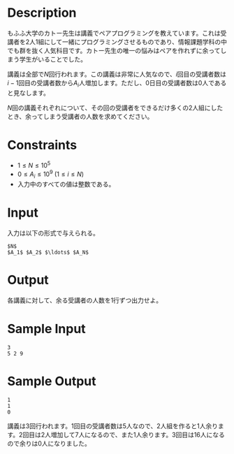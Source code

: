 # Description

もふふ大学のカトー先生は講義でペアプログラミングを教えています。これは受講者を2人1組にして一緒にプログラミングさせるものであり、情報課題学科の中でも群を抜く人気科目です。カトー先生の唯一の悩みはペアを作れずに余ってしまう学生がいることでした。

講義は全部で$N$回行われます。この講義は非常に人気なので、$i$回目の受講者数は$i - 1$回目の受講者数から$A_i$人増加します。ただし、$0$日目の受講者数は$0$人であると見なします。

$N$回の講義それぞれについて、その回の受講者をできるだけ多くの2人組にしたとき、余ってしまう受講者の人数を求めてください。

# Constraints

* $1 \leq N \leq 10^5$
* $0 \leq A_i \leq 10^9$ $(1 \leq i \leq N)$
* 入力中のすべての値は整数である。

# Input

入力は以下の形式で与えられる。

```
$N$
$A_1$ $A_2$ $\ldots$ $A_N$
```

# Output
各講義に対して、余る受講者の人数を1行ずつ出力せよ。

# Sample Input

```
3
5 2 9
```

# Sample Output

```
1
1
0
```

講義は$3$回行われます。$1$回目の受講者数は$5$人なので、2人組を作ると$1$人余ります。$2$回目は$2$人増加して$7$人になるので、また$1$人余ります。$3$回目は$16$人になるので余りは$0$人になりました。
